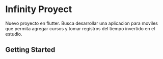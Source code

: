 # Infinity Proyect 

Nuevo proyecto en flutter. 
Busca desarrollar una aplicacion para moviles que permita agregar cursos y tomar
registros del tiempo invertido en el estudio.

## Getting Started



